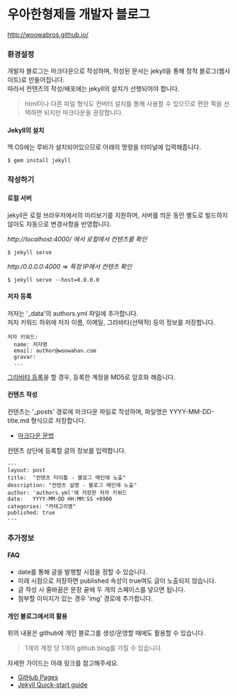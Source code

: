 # 우아한형제들 개발자 블로그

http://woowabros.github.io/



### 환경설정

개발자 블로그는 마크다운으로 작성하며, 작성된 문서는 jekyll을 통해 정적 블로그(웹사이트)로 만들어집니다.  
따라서 컨텐츠의 작성/배포에는 jekyll의 설치가 선행되어야 합니다.  
> html이나 다른 파일 형식도 컨버터 설치를 통해 사용할 수 있으므로 편한 쪽을 선택하면 되지만 마크다운을 권장합니다.

#### Jekyll의 설치

맥 OS에는 루비가 설치되어있으므로 아래의 명령을 터미널에 입력해줍니다.

```
$ gem install jekyll
```


### 작성하기

#### 로컬 서버 

jekyll은 로컬 브라우저에서의 미리보기를 지원하며, 서버를 띄운 동안 별도로 빌드하지 않아도 자동으로 변경사항을 반영합니다.

*http://localhost:4000/ 에서 로컬에서 컨텐츠를 확인*
```
$ jekyll serve 
```

*http:/0.0.0.0:4000  => 특정 IP에서 컨텐츠 확인*
```
$ jekyll serve --host=0.0.0.0
```

#### 저자 등록

저자는 '_data'의 authors.yml 파일에 추가합니다.  
저자 키워드 하위에 저자 이름, 이메일, 그라바타(선택적) 등의 정보를 저장합니다.

```
저자 키워드:
  name: 저자명
  email: author@woowahan.com
  gravar: 
  ...
``` 
[그라바타 등록](https://ko.gravatar.com/)을 할 경우, 등록한 계정을 MD5로 암호화 해줍니다.

#### 컨텐츠 작성

컨텐츠는 '_posts' 경로에 마크다운 파일로 작성하며, 파일명은 YYYY-MM-DD-title.md 형식으로 저장합니다.
* [마크다운 문법](https://guides.github.com/features/mastering-markdown/)  

컨텐츠 상단에 등록할 글의 정보를 입력합니다.  

```
---
layout: post
title:  "컨텐츠 타이틀 - 블로그 메인에 노출"
description: "컨텐츠 설명 - 블로그 메인에 노출"
author: 'authors.yml'에 저장한 저자 키워드
date:   YYYY-MM-DD HH:MM:SS +0900 
categories: "카테고리명"
published: true
---
```


### 추가정보

#### FAQ
* date를 통해 글을 발행할 시점을 정할 수 있습니다.  
* 미래 시점으로 저장하면 published 속성이 true여도 글이 노출되지 않습니다.  
* 글 작성 시 줄바꿈은 문장 끝에 두 개의 스페이스를 넣으면 됩니다.  
* 첨부할 이미지가 있는 경우 'img' 경로에 추가합니다. 

#### 개인 블로그에서의 활용

위의 내용은 github에 개인 블로그를 생성/운영할 때에도 활용할 수 있습니다.   
> 1개의 계정 당 1개의 github blog를 가질 수 있습니다.  

자세한 가이드는 아래 링크를 참고해주세요.

* [GitHub Pages](https://pages.github.com/)
* [Jekyll Quick-start guide](https://jekyllrb.com/docs/quickstart/)
